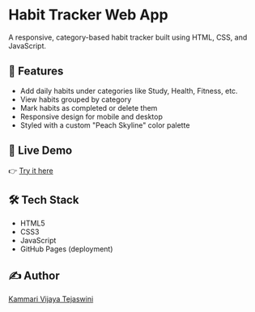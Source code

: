 # Habit Tracker Web App

A responsive, category-based habit tracker built using HTML, CSS, and JavaScript.

## 🌟 Features

- Add daily habits under categories like Study, Health, Fitness, etc.
- View habits grouped by category
- Mark habits as completed or delete them
- Responsive design for mobile and desktop
- Styled with a custom "Peach Skyline" color palette

## 🚀 Live Demo

👉 [Try it here](https://vijayatejaswinik.github.io/habit-tracker/)

## 🛠️ Tech Stack

- HTML5
- CSS3
- JavaScript
- GitHub Pages (deployment)

## ✍️ Author

[Kammari Vijaya Tejaswini](https://github.com/vijayatejaswinik)
